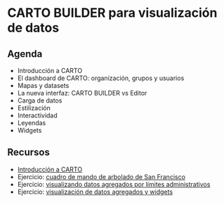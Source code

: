 CARTO BUILDER para visualización de datos
==========================================

## Agenda

* Introducción a CARTO
* El dashboard de CARTO: organización, grupos y usuarios
* Mapas y datasets
* La nueva interfaz: CARTO BUILDER vs Editor
* Carga de datos
* Estilización
* Interactividad
* Leyendas
* Widgets

## Recursos

* [Introducción a CARTO](https://docs.google.com/a/cartodb.com/presentation/d/1YhMvOPFZ8OEeYgdiPhTXoWw9HSjn44rls_8yQtMhuvw/edit?usp=sharing)
* Ejercicio: [cuadro de mando de arbolado de San Francisco](exercises/sf-trees.md)
* Ejercicio: [visualizando datos agregados por límites administrativos](exercises/TODO)
* Ejercicio: [visualización de datos agregados y widgets](exercises/TODO)

